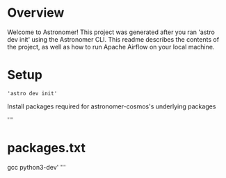 Overview
========

Welcome to Astronomer! This project was generated after you ran 'astro dev init' using the Astronomer CLI. This readme describes the contents of the project, as well as how to run Apache Airflow on your local machine.

Setup
================
```
'astro dev init'
```

Install packages required for astronomer-cosmos's underlying packages

'''
# packages.txt
gcc
python3-dev'
'''
